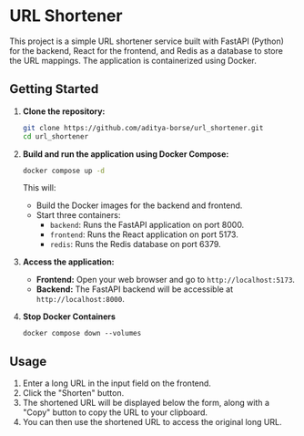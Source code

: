 # URL Shortener

This project is a simple URL shortener service built with FastAPI (Python) for the backend, React for the frontend, and Redis as a database to store the URL mappings. The application is containerized using Docker.

## Getting Started

1. **Clone the repository:**

    ```bash
    git clone https://github.com/aditya-borse/url_shortener.git
    cd url_shortener
    ```

2. **Build and run the application using Docker Compose:**

    ```bash
    docker compose up -d
    ```

    This will:
    *   Build the Docker images for the backend and frontend.
    *   Start three containers:
        *   `backend`: Runs the FastAPI application on port 8000.
        *   `frontend`: Runs the React application on port 5173.
        *   `redis`: Runs the Redis database on port 6379.

3. **Access the application:**

    *   **Frontend:** Open your web browser and go to `http://localhost:5173`.
    *   **Backend:** The FastAPI backend will be accessible at `http://localhost:8000`.

4. **Stop Docker Containers**

    ```
    docker compose down --volumes
    ```

## Usage

1. Enter a long URL in the input field on the frontend.
2. Click the "Shorten" button.
3. The shortened URL will be displayed below the form, along with a "Copy" button to copy the URL to your clipboard.
4. You can then use the shortened URL to access the original long URL.